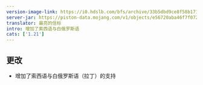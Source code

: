 ```yaml
---
version-image-link: https://i0.hdslb.com/bfs/archive/33b5dbd9ce8f58b1715bac860feb8bbed49c36af.jpg
server-jar: https://piston-data.mojang.com/v1/objects/e56720aba46f7f07238c4c054a160fc942da9f78/server.jar
translator: 最亮的信标
intro: 增加了索西语与白俄罗斯语
cats: ['1.21']
---
```

## 更改
* 增加了索西语与白俄罗斯语（拉丁）的支持